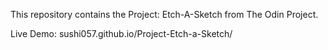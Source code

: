This repository contains the Project: Etch-A-Sketch from The Odin Project.


Live Demo: sushi057.github.io/Project-Etch-a-Sketch/
